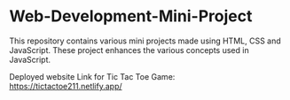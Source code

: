 # Web-Development-Mini-Project
This repository contains various mini projects made using HTML, CSS and JavaScript. These project enhances the various concepts used in JavaScript.


Deployed website Link for Tic Tac Toe Game:
https://tictactoe211.netlify.app/
